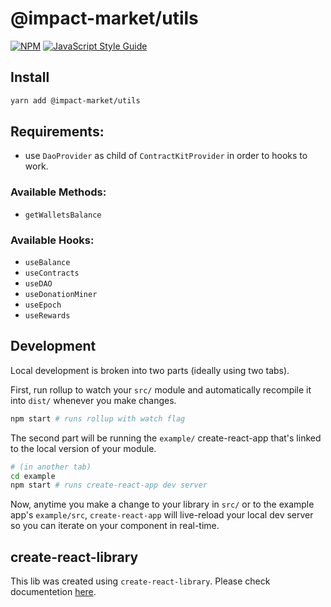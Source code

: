 # @impact-market/utils

[![NPM](https://img.shields.io/npm/v/@impact-market/utils.svg)](https://www.npmjs.com/package/@impact-market/utils) [![JavaScript Style Guide](https://img.shields.io/badge/code_style-standard-brightgreen.svg)](https://standardjs.com)

## Install

```bash
yarn add @impact-market/utils
```

## Requirements:
- use `DaoProvider` as child of `ContractKitProvider` in order to hooks to work.

### Available Methods:

- `getWalletsBalance`

### Available Hooks:

- `useBalance`
- `useContracts`
- `useDAO`
- `useDonationMiner`
- `useEpoch`
- `useRewards`

## Development

Local development is broken into two parts (ideally using two tabs).

First, run rollup to watch your `src/` module and automatically recompile it into `dist/` whenever you make changes.

```bash
npm start # runs rollup with watch flag
```

The second part will be running the `example/` create-react-app that's linked to the local version of your module.

```bash
# (in another tab)
cd example
npm start # runs create-react-app dev server
```

Now, anytime you make a change to your library in `src/` or to the example app's `example/src`, `create-react-app` will live-reload your local dev server so you can iterate on your component in real-time.

## create-react-library

This lib was created using `create-react-library`.
Please check documentetion [here](https://github.com/transitive-bullshit/create-react-library).
